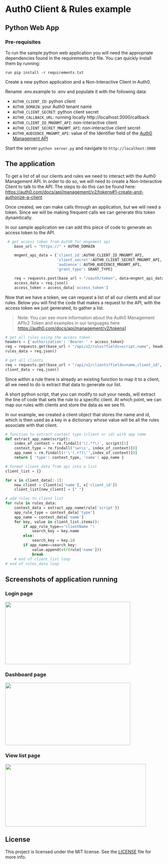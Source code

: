 # Auth0 Client & Rules example 
## Python Web App

### Pre-requisites

To run the sample python web application you will need the appropriate dependencies found in the requirements.txt file. You can quickly install them by running:

`run pip install -r requirements.txt`

Create a new python application and a Non-Interactive Client in Auth0.

Rename .env.example to .env and populate it with the following data: 
- `AUTH0_CLIENT_ID`: python client
- `AUTH0_DOMAIN`: your Auth0 tenant name
- `AUTH0_CLIENT_SECRET`: python client secret
- `AUTH0_CALLBACK_URL`: running locally http://localhost:3000/callback
- `AUTH0_CLIENT_ID_MNGNMT_API`: non-interactive client
- `AUTH0_CLIENT_SECRET_MNGNMT_API`: non-interactive client secret
- `AUTH0_AUDIENCE_MNGNMT_API`: value of the Identifier field of the [Auth0 Management API](https://manage.auth0.com/#/apis)

Start the server `python server.py` and navigate to `http://localhost:3000`

## The application

To get a list of all our clients and rules we need to interact with the Auth0 Management API. In order to do so, we will need to create a Non-Interactive Client to talk to the API. 
The steps to do this can be found here: https://auth0.com/docs/api/management/v2/tokens#1-create-and-authorize-a-client 

Once created, we can make calls through an application, but we will need a token. Since we will be making frequent calls we can generate this token dynamtically. 

In our sample application we can add this piece of code to generate an access token to the API. 

```python
 # get access token from Auth0 for mngnment api
    base_url = "https://" + AUTH0_DOMAIN

    mngmnt_api_data = {'client_id':AUTH0_CLIENT_ID_MNGNMT_API,
                       'client_secret':AUTH0_CLIENT_SECRET_MNGNMT_API,
                       'audience': AUTH0_AUDIENCE_MNGNMT_API,
                       'grant_type': GRANT_TYPE}

    req = requests.post(base_url + "/oauth/token", data=mngmnt_api_data)
    access_data = req.json()
    access_token = access_data['access_token']
```

Now that we have a token, we can request a list of all our clients and all our rules. Below you will find the code that makes a request to the API, with the access token we just generated, to gather a list. 

> Note: You can see more information about the Auth0 Management APIv2 Token and examples in our languages here https://auth0.com/docs/api/management/v2/tokens]

```python
# get all rules using the access token 
headers = {'authorization': 'Bearer ' + access_token}
req = requests.get(base_url + "/api/v2/rules?fields=script,name", headers=headers)
rules_data = req.json()

# get all clients 
req = requests.get(base_url + "/api/v2/clients?fields=name,client_id", headers=headers)
client_data = req.json()
```

Since within a rule there is already an existing function to map it to a client, all we need to do is extract that data to generate our list. 

A short python script, that you can modify to suit your needs, will extract the line of code that sets the rule to a specific client. At which point, we can map our rules with clients and store the data as we see fit. 

In our example, we created a client object that stores the name and id, which is then used as a key in a dictionary whose value will be all the rules associate with that client.  


```python
# function to extract context type (client or id) with app name
def extract_app_name(script):
    index_of_context = re.findall('\(.*?\)', script)[1]
    context_type = re.findall('\w+\s', index_of_context)[0]
    app_name = re.findall(r'\'(.+?)\'',index_of_context)[0]
    return { 'type': context_type, 'name': app_name }

# format client data from api into a list
client_list = {}

for x in client_data[:-1]:
    new_client = Client(x['name'], x['client_id'])
    client_list[new_client] = [" "]

# add rules to client list 
for rule in rules_data:
    context_data = extract_app_name(rule['script'])
    app_rule_type = context_data['type']
    app_name = context_data['name']
    for key, value in client_list.items():
        if app_rule_type=="clientName ":
            search_key = key.name
        else:
            search_key = key.id
        if app_name==search_key:
            value.append(str(rule['name']))
            break  
    # end of client_list loop
# end of rules_data loop       
```
## Screenshots of application running 

### Login page

<img src="https://user-images.githubusercontent.com/5739370/35821492-1f2860c4-0a77-11e8-8cf8-e9f8689d8b87.PNG" width="400" height="200" />

### Dashboard page

<img src="https://user-images.githubusercontent.com/5739370/35821517-362e00ee-0a77-11e8-8914-9da85d41ee8b.PNG" width="400" height="200" />

### View list page
<img src="https://user-images.githubusercontent.com/5739370/35822316-e6a99ca6-0a79-11e8-9e01-816598cfd6b3.PNG" width="450" height="200" />

## License

This project is licensed under the MIT license. See the [LICENSE](LICENSE) file for more info.
